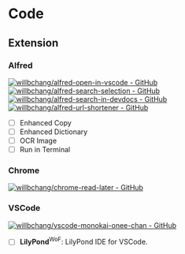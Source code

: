 # Code
## Extension
### Alfred
[![willbchang/alfred-open-in-vscode - GitHub](https://gh-card.dev/repos/willbchang/alfred-open-in-vscode.svg)](https://github.com/willbchang/alfred-open-in-vscode)
[![willbchang/alfred-search-selection - GitHub](https://gh-card.dev/repos/willbchang/alfred-search-selection.svg)](https://github.com/willbchang/alfred-search-selection)
[![willbchang/alfred-search-in-devdocs - GitHub](https://gh-card.dev/repos/willbchang/alfred-search-in-devdocs.svg)](https://github.com/willbchang/alfred-search-in-devdocs)
[![willbchang/alfred-url-shortener - GitHub](https://gh-card.dev/repos/willbchang/alfred-url-shortener.svg)](https://github.com/willbchang/alfred-url-shortener)
- [ ] Enhanced Copy
- [ ] Enhanced Dictionary
- [ ] OCR Image
- [ ] Run in Terminal

### Chrome
[![willbchang/chrome-read-later - GitHub](https://gh-card.dev/repos/willbchang/chrome-read-later.svg)](https://github.com/willbchang/chrome-read-later)

### VSCode
[![willbchang/vscode-monokai-onee-chan - GitHub](https://gh-card.dev/repos/willbchang/vscode-monokai-onee-chan.svg)](https://github.com/willbchang/vscode-monokai-onee-chan)
- [ ] **LilyPond**<sup>WoF</sup>: LilyPond IDE for VSCode.
